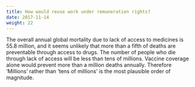 ```yaml
---
title: How would reuse work under remuneration rights?
date: 2017-11-14
weight: 22
---
```


The overall annual global mortality due to lack of access to medicines is 55.8 million, and it seems unlikely that more than a fifth of deaths are preventable through access to drugs. The number of people who die through lack of access will be less than tens of millions. Vaccine coverage alone would prevent more than a million deaths annually. Therefore ‘Millions’ rather than ‘tens of millions’ is the most plausible order of magnitude.
